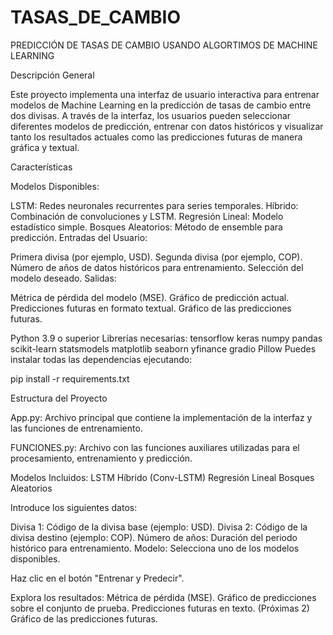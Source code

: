 # TASAS_DE_CAMBIO
PREDICCIÓN DE TASAS DE CAMBIO USANDO ALGORTIMOS DE MACHINE LEARNING

Descripción General

Este proyecto implementa una interfaz de usuario interactiva para entrenar modelos de Machine Learning en la predicción de tasas de cambio entre dos divisas. A través de la interfaz, los usuarios pueden seleccionar diferentes modelos de predicción, entrenar con datos históricos y visualizar tanto los resultados actuales como las predicciones futuras de manera gráfica y textual.

Características

Modelos Disponibles:

LSTM: Redes neuronales recurrentes para series temporales.
Híbrido: Combinación de convoluciones y LSTM.
Regresión Lineal: Modelo estadístico simple.
Bosques Aleatorios: Método de ensemble para predicción.
Entradas del Usuario:

Primera divisa (por ejemplo, USD).
Segunda divisa (por ejemplo, COP).
Número de años de datos históricos para entrenamiento.
Selección del modelo deseado.
Salidas:

Métrica de pérdida del modelo (MSE).
Gráfico de predicción actual.
Predicciones futuras en formato textual.
Gráfico de las predicciones futuras.

Python 3.9 o superior
Librerías necesarias:
tensorflow
keras
numpy
pandas
scikit-learn
statsmodels
matplotlib
seaborn
yfinance
gradio
Pillow
Puedes instalar todas las dependencias ejecutando:

pip install -r requirements.txt


Estructura del Proyecto

App.py: Archivo principal que contiene la implementación de la interfaz y las funciones de entrenamiento.

FUNCIONES.py: Archivo con las funciones auxiliares utilizadas para el procesamiento, entrenamiento y predicción.

Modelos Incluidos:
LSTM
Híbrido (Conv-LSTM)
Regresión Lineal
Bosques Aleatorios

Introduce los siguientes datos:

Divisa 1: Código de la divisa base (ejemplo: USD).
Divisa 2: Código de la divisa destino (ejemplo: COP).
Número de años: Duración del periodo histórico para entrenamiento.
Modelo: Selecciona uno de los modelos disponibles.

Haz clic en el botón "Entrenar y Predecir".

Explora los resultados:
Métrica de pérdida (MSE).
Gráfico de predicciones sobre el conjunto de prueba.
Predicciones futuras en texto. (Próximas 2)
Gráfico de las predicciones futuras.
